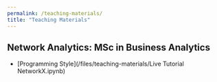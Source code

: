 ```yaml
---
permalink: /teaching-materials/
title: "Teaching Materials"
---
```


## <i class="fas fa-fw fa-code" aria-hidden="true"></i> Network Analytics: MSc in Business Analytics
- [Programming Style](/files/teaching-materials/Live Tutorial NetworkX.ipynb)


